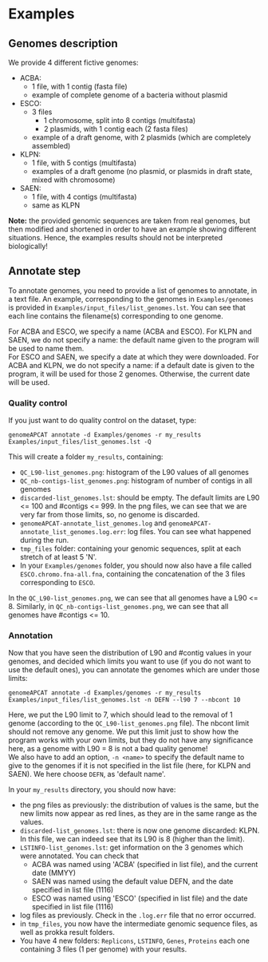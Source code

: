 # Examples

## Genomes description

We provide 4 different fictive genomes:
- ACBA: 
    * 1 file, with 1 contig (fasta file)
    * example of complete genome of a bacteria without plasmid
- ESCO: 
    * 3 files
        - 1 chromosome, split into 8 contigs (multifasta)
        - 2 plasmids, with 1 contig each (2 fasta files)
    * example of a draft genome, with 2 plasmids (which are completely assembled)
- KLPN:
    * 1 file, with 5 contigs (multifasta)
    * examples of a draft genome (no plasmid, or plasmids in draft state, mixed with chromosome)
- SAEN:
    * 1 file, with 4 contigs (multifasta)
    * same as KLPN

**Note:** the provided genomic sequences are taken from real genomes, but then modified and shortened in order to have an example showing different situations. Hence, the examples results should not be interpreted biologically!


## Annotate step

To annotate genomes, you need to provide a list of genomes to annotate, in a text file. An example, corresponding to the genomes in `Examples/genomes` is provided in `Examples/input_files/list_genomes.lst`. You can see that each line contains the filename(s) corresponding to one genome. 

For ACBA and ESCO, we specify a name (ACBA and ESCO). For KLPN and SAEN, we do not specify a name: the default name given to the program will be used to name them.  
For ESCO and SAEN, we specify a date at which they were downloaded. For ACBA and KLPN, we do not specify a name: if a default date is given to the program, it will be used for those 2 genomes. Otherwise, the current date will be used.

### Quality control

If you just want to do quality control on the dataset, type:

    genomeAPCAT annotate -d Examples/genomes -r my_results Examples/input_files/list_genomes.lst -Q  

This will create a folder `my_results`, containing:
- `QC_L90-list_genomes.png`: histogram of the L90 values of all genomes
- `QC_nb-contigs-list_genomes.png`: histogram of number of contigs in all genomes
- `discarded-list_genomes.lst`: should be empty. The default limits are L90 <= 100 and #contigs <= 999. In the png files, we can see that we are very far from those limits, so, no genome is discarded.
- `genomeAPCAT-annotate_list_genomes.log` and `genomeAPCAT-annotate_list_genomes.log.err`: log files. You can see what happened during the run.
- `tmp_files` folder: containing your genomic sequences, split at each stretch of at least 5 'N'. 
- In your `Examples/genomes` folder, you should now also have a file called `ESCO.chromo.fna-all.fna`, containing the concatenation of the 3 files corresponding to `ESCO`.

In the `QC_L90-list_genomes.png`, we can see that all genomes have a L90 <= 8.
Similarly, in `QC_nb-contigs-list_genomes.png`, we can see that all genomes have #contigs <= 10.

### Annotation 

Now that you have seen the distribution of L90 and #contig values in your genomes, and decided which limits you want to use (if you do not want to use the default ones), you can annotate the genomes which are under those limits:

    genomeAPCAT annotate -d Examples/genomes -r my_results Examples/input_files/list_genomes.lst -n DEFN --l90 7 --nbcont 10

Here, we put the L90 limit to 7, which should lead to the removal of 1 genome (according to the `QC_L90-list_genomes.png` file). The nbcont limit should not remove any genome. We put this limit just to show how the program works with your own limits, but they do not have any significance here, as a genome with L90 = 8 is not a bad quality genome!  
We also have to add an option, `-n <name>` to specify the default name to give to the genomes if it is not specified in the list file (here, for KLPN and SAEN). We here choose `DEFN`, as 'default name'.

In your `my_results` directory, you should now have:
- the png files as previously: the distribution of values is the same, but the new limits now appear as red lines, as they are in the same range as the values.
- `discarded-list_genomes.lst`: there is now one genome discarded: KLPN. In this file, we can indeed see that its L90 is 8 (higher than the limit).
- `LSTINFO-list_genomes.lst`: get information on the 3 genomes which were annotated. You can check that 
    - ACBA was named using 'ACBA' (specified in list file), and the current date (MMYY)
    - SAEN was named using the default value DEFN, and the date specified in list file (1116)
    - ESCO was named using 'ESCO' (specified in list file) and the date specified in list file (1116)
- log files as previously. Check in the `.log.err` file that no error occurred.
- in `tmp_files`, you now have the intermediate genomic sequence files, as well as prokka result folders.
- You have 4 new folders: `Replicons`, `LSTINFO`, `Genes`, `Proteins` each one containing 3 files (1 per genome) with your results.

